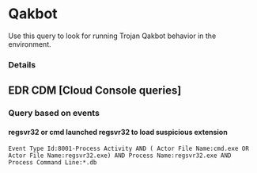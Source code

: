 # Qakbot

Use this query to look for running Trojan Qakbot behavior in the environment.

### Details

## EDR CDM [Cloud Console queries]

### Query based on events

#### regsvr32 or cmd launched regsvr32 to load suspicious extension
```
Event Type Id:8001-Process Activity AND ( Actor File Name:cmd.exe OR Actor File Name:regsvr32.exe) AND Process Name:regsvr32.exe AND Process Command Line:*.db

```
